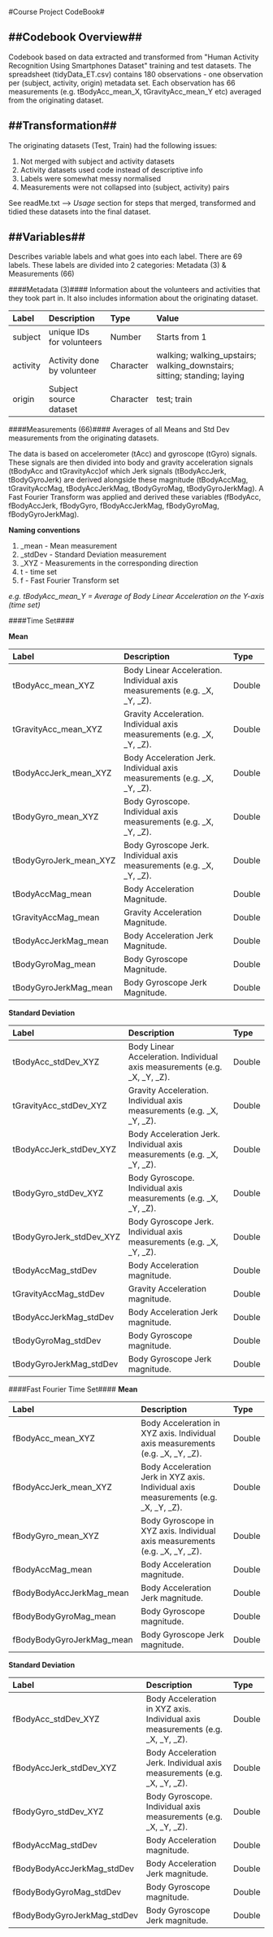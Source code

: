 #Course Project CodeBook#

##Codebook Overview##
---
Codebook based on data extracted and transformed from "Human Activity Recognition Using Smartphones Dataset" training and test datasets.
The spreadsheet (tidyData_ET.csv) contains 180 observations - one observation per (subject, activity, origin) metadata set.
Each observation has 66 measurements (e.g. tBodyAcc_mean_X, tGravityAcc_mean_Y etc) averaged from the originating dataset. 

##Transformation##
---
The originating datasets (Test, Train) had the following issues:

1. Not merged with subject and activity datasets
2. Activity datasets used code instead of descriptive info
3. Labels were somewhat messy normalised 
4. Measurements were not collapsed into (subject, activity) pairs

See readMe.txt	--> *Usage* section for steps that merged, transformed and tidied these datasets into the final dataset.

##Variables##
---
Describes variable labels and what goes into each label. There are 69 labels. 
These labels are divided into 2 categories: Metadata (3) & Measurements (66) 

####Metadata (3)####
Information about the volunteers and activities that they took part in. It also includes information about the originating dataset. 


| **Label** | **Description** |  **Type** | **Value** |
| :------------- | :------------- | :------------- | :------------- |
subject  | unique IDs for volunteers   | Number | Starts from 1   |
activity | Activity done by volunteer | Character |   walking; walking_upstairs; walking_downstairs; sitting; standing; laying  |
origin | Subject source dataset | Character | test; train | 



####Measurements (66)####
Averages of all Means and Std Dev measurements from the originating datasets. 

The data is based on accelerometer (tAcc) and gyroscope (tGyro) signals. These signals are then divided into body and gravity acceleration signals (tBodyAcc and tGravityAcc)of which Jerk signals (tBodyAccJerk, tBodyGyroJerk) are derived alongside these magnitude (tBodyAccMag, tGravityAccMag, tBodyAccJerkMag, tBodyGyroMag, tBodyGyroJerkMag). A Fast Fourier Transform was applied and derived these variables (fBodyAcc, fBodyAccJerk, fBodyGyro, fBodyAccJerkMag, fBodyGyroMag, fBodyGyroJerkMag).

**Naming conventions** 

1. _mean - Mean measurement
2. _stdDev - Standard Deviation measurement
3. _XYZ - Measurements in the corresponding direction
4. t - time set
5. f - Fast Fourier Transform set 

_e.g. tBodyAcc_mean_Y = Average of Body Linear Acceleration on the Y-axis (time set)_

####Time Set####

**Mean**

| **Label** | **Description** |  **Type** |
|:------------- | :------------- | :------------- | 
tBodyAcc_mean_XYZ | Body Linear Acceleration. Individual axis measurements (e.g. _X, _Y, _Z).  | Double | 
tGravityAcc_mean_XYZ | Gravity Acceleration. Individual axis measurements (e.g. _X, _Y, _Z). |   Double |
tBodyAccJerk_mean_XYZ  | Body Acceleration Jerk. Individual axis measurements (e.g. _X, _Y, _Z).  | Double |
tBodyGyro_mean_XYZ | Body Gyroscope. Individual axis measurements (e.g. _X, _Y, _Z). | Double |
tBodyGyroJerk_mean_XYZ |Body Gyroscope Jerk. Individual axis measurements (e.g. _X, _Y, _Z). | Double |
tBodyAccMag_mean  | Body Acceleration Magnitude.  | Double |
tGravityAccMag_mean | Gravity Acceleration Magnitude.  | Double |
tBodyAccJerkMag_mean | Body Acceleration Jerk Magnitude. | Double |
tBodyGyroMag_mean  | Body Gyroscope Magnitude.  | Double |
tBodyGyroJerkMag_mean | Body Gyroscope Jerk Magnitude.  |  Double |

**Standard Deviation**
 
| **Label** | **Description** |  **Type** |
|:------------- | :------------- | :------------- | 
tBodyAcc_stdDev_XYZ | Body Linear Acceleration. Individual axis measurements (e.g. _X, _Y, _Z). | Double |
tGravityAcc_stdDev_XYZ | Gravity Acceleration. Individual axis measurements (e.g. _X, _Y, _Z). | Double | 
tBodyAccJerk_stdDev_XYZ  | Body Acceleration Jerk. Individual axis measurements (e.g. _X, _Y, _Z).  | Double | 
tBodyGyro_stdDev_XYZ | Body Gyroscope. Individual axis measurements (e.g. _X, _Y, _Z). | Double | 
tBodyGyroJerk_stdDev_XYZ | Body Gyroscope Jerk. Individual axis measurements (e.g. _X, _Y, _Z). | Double | 
tBodyAccMag_stdDev | Body Acceleration magnitude. |Double | 
tGravityAccMag_stdDev | Gravity Acceleration magnitude.  | Double | 
tBodyAccJerkMag_stdDev | Body Acceleration Jerk magnitude. |Double | 
tBodyGyroMag_stdDev | Body Gyroscope magnitude. |Double | 
tBodyGyroJerkMag_stdDev | Body Gyroscope Jerk magnitude. |Double | 

####Fast Fourier Time Set####
**Mean**

| **Label** | **Description** |  **Type** |
|:------------- | :------------- | :------------- | 
fBodyAcc_mean_XYZ | Body Acceleration in XYZ axis. Individual axis measurements (e.g. _X, _Y, _Z).  | Double | 
fBodyAccJerk_mean_XYZ | Body Acceleration Jerk in XYZ axis. Individual axis measurements (e.g. _X, _Y, _Z).  | Double |
fBodyGyro_mean_XYZ | Body Gyroscope in XYZ axis. Individual axis measurements (e.g. _X, _Y, _Z).  | Double |
fBodyAccMag_mean | Body Acceleration magnitude. | Double |
fBodyBodyAccJerkMag_mean | Body Acceleration Jerk magnitude. | Double | 
fBodyBodyGyroMag_mean | Body Gyroscope magnitude. | Double | 
fBodyBodyGyroJerkMag_mean | Body Gyroscope Jerk magnitude. | Double | 

**Standard Deviation**

| **Label** | **Description** |  **Type** |
|:------------- | :------------- | :------------- | 
fBodyAcc_stdDev_XYZ |  Body Acceleration in XYZ axis. Individual axis measurements (e.g. _X, _Y, _Z).  |  Double |
fBodyAccJerk_stdDev_XYZ | Body Acceleration Jerk. Individual axis measurements (e.g. _X, _Y, _Z).  |  Double |
fBodyGyro_stdDev_XYZ | Body Gyroscope. Individual axis measurements (e.g. _X, _Y, _Z). |  Double |
fBodyAccMag_stdDev | Body Acceleration magnitude.  |  Double |
fBodyBodyAccJerkMag_stdDev | Body Acceleration Jerk magnitude. |  Double |
fBodyBodyGyroMag_stdDev | Body Gyroscope magnitude. | Double |
fBodyBodyGyroJerkMag_stdDev | Body Gyroscope Jerk magnitude. |   Double |

